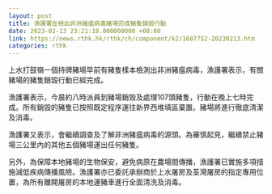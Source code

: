 ```yaml
---
layout: post
title: 漁護署在檢出非洲豬瘟病毒豬場完成豬隻銷毀行動
date: 2023-02-13 23:21:18.000000000 +08:00
link: https://news.rthk.hk/rthk/ch/component/k2/1687752-20230213.htm
categories: rthk
---
```


上水打鼓嶺一個持牌豬場早前有豬隻樣本檢測出非洲豬瘟病毒，漁護署表示，有關豬場的豬隻銷毀行動已經完成。

漁護署表示，今晨約八時派員到豬場銷毁及處理107頭豬隻，行動在晚上七時完成。所有銷毀的豬隻已按照既定程序運往新界西堆填區棄置。豬場將進行徹底清潔及消毒。

漁護署又表示，會繼續調查及了解非洲豬瘟病毒的源頭。為審慎起見，繼續禁止豬場三公里內的其他五個豬場運出任何豬隻。

另外，為保障本地豬場的生物保安，避免病原在農場間傳播，漁護署已實施多項措施減低疾病傳播風險。漁護署亦已委託承辦商於上水屠房及荃灣屠房的指定專用位置，為所有離開屠房的本地運豬車進行全面清洗及消毒。
